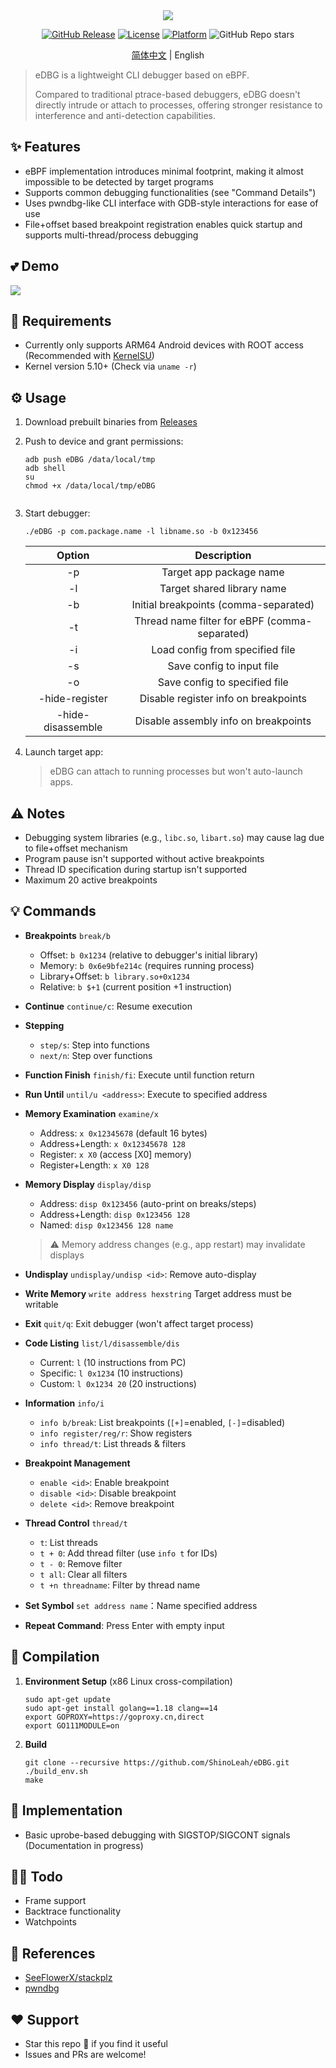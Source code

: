 <div align="center">
  <img src="logo.png"/>

  [![GitHub Release](https://img.shields.io/github/v/release/ShinoLeah/eDBG?style=flat-square)](https://github.com/ShinoLeah/eDBG/releases)
  [![License](https://img.shields.io/github/license/ShinoLeah/eDBG?style=flat-square)](LICENSE)
  [![Platform](https://img.shields.io/badge/platform-Android%20ARM64-red.svg?style=flat-square)](https://www.android.com/)
  ![GitHub Repo stars](https://img.shields.io/github/stars/ShinoLeah/eDBG)

  [简体中文](READM.md) | English

</div>

> eDBG is a lightweight CLI debugger based on eBPF.<br />
>
> Compared to traditional ptrace-based debuggers, eDBG doesn't directly intrude or attach to processes, offering stronger resistance to interference and anti-detection capabilities.

## ✨ Features

- eBPF implementation introduces minimal footprint, making it almost impossible to be detected by target programs
- Supports common debugging functionalities (see "Command Details")
- Uses pwndbg-like CLI interface with GDB-style interactions for ease of use
- File+offset based breakpoint registration enables quick startup and supports multi-thread/process debugging

## 💕 Demo

![](demo.png)

## 🚀 Requirements

- Currently only supports ARM64 Android devices with ROOT access (Recommended with [KernelSU](https://github.com/tiann/KernelSU))
- Kernel version 5.10+ (Check via `uname -r`)

## ⚙️ Usage

1. Download prebuilt binaries from [Releases](https://github.com/ShinoLeah/eDBG/releases)

2. Push to device and grant permissions:
   ```shell
   adb push eDBG /data/local/tmp
   adb shell
   su
   chmod +x /data/local/tmp/eDBG


3. Start debugger:

   ```shell
   ./eDBG -p com.package.name -l libname.so -b 0x123456
   ```

   |      Option       |                  Description                  |
   | :---------------: | :-------------------------------------------: |
   |        -p         |            Target app package name            |
   |        -l         |          Target shared library name           |
   |        -b         |     Initial breakpoints (comma-separated)     |
   |        -t         | Thread name filter for eBPF (comma-separated) |
   |        -i         |        Load config from specified file        |
   |        -s         |           Save config to input file           |
   |        -o         |         Save config to specified file         |
   |  -hide-register   |     Disable register info on breakpoints      |
   | -hide-disassemble |     Disable assembly info on breakpoints      |

4. Launch target app:

   > eDBG can attach to running processes but won't auto-launch apps.

## ⚠️ Notes

- Debugging system libraries (e.g., `libc.so`, `libart.so`) may cause lag due to file+offset mechanism
- Program pause isn't supported without active breakpoints
- Thread ID specification during startup isn't supported
- Maximum 20 active breakpoints

## 💡 Commands

- **Breakpoints** `break/b`

  - Offset: `b 0x1234` (relative to debugger's initial library)
  - Memory: `b 0x6e9bfe214c` (requires running process)
  - Library+Offset: `b library.so+0x1234`
  - Relative: `b $+1` (current position +1 instruction)

- **Continue** `continue/c`: Resume execution

- **Stepping**

  - `step/s`: Step into functions
  - `next/n`: Step over functions

- **Function Finish** `finish/fi`: Execute until function return

- **Run Until** `until/u <address>`: Execute to specified address

- **Memory Examination** `examine/x`

  - Address: `x 0x12345678` (default 16 bytes)
  - Address+Length: `x 0x12345678 128`
  - Register: `x X0` (access [X0] memory)
  - Register+Length: `x X0 128`

- **Memory Display** `display/disp`

  - Address: `disp 0x123456` (auto-print on breaks/steps)
  - Address+Length: `disp 0x123456 128`
  - Named: `disp 0x123456 128 name`

  > ⚠️ Memory address changes (e.g., app restart) may invalidate displays

- **Undisplay** `undisplay/undisp <id>`: Remove auto-display

- **Write Memory** `write address hexstring` Target address must be writable

- **Exit** `quit/q`: Exit debugger (won't affect target process)

- **Code Listing** `list/l/disassemble/dis`

  - Current: `l` (10 instructions from PC)
  - Specific: `l 0x1234` (10 instructions)
  - Custom: `l 0x1234 20` (20 instructions)

- **Information** `info/i`

  - `info b/break`: List breakpoints (`[+]`=enabled, `[-]`=disabled)
  - `info register/reg/r`: Show registers
  - `info thread/t`: List threads & filters

- **Breakpoint Management**

  - `enable <id>`: Enable breakpoint
  - `disable <id>`: Disable breakpoint
  - `delete <id>`: Remove breakpoint

- **Thread Control** `thread/t`

  - `t`: List threads
  - `t + 0`: Add thread filter (use `info t` for IDs)
  - `t - 0`: Remove filter
  - `t all`: Clear all filters
  - `t +n threadname`: Filter by thread name

- **Set Symbol** `set address name`：Name specified address

- **Repeat Command**: Press Enter with empty input

## 🛫 Compilation

1. **Environment Setup** (x86 Linux cross-compilation)

   ```shell
   sudo apt-get update
   sudo apt-get install golang==1.18 clang==14
   export GOPROXY=https://goproxy.cn,direct
   export GO111MODULE=on

2. **Build**

   ```shell
   git clone --recursive https://github.com/ShinoLeah/eDBG.git
   ./build_env.sh
   make
   ```

## 💭 Implementation

- Basic uprobe-based debugging with SIGSTOP/SIGCONT signals (Documentation in progress)

## 🧑‍💻 Todo

- Frame support
- Backtrace functionality
- Watchpoints

## 🤝 References

- [SeeFlowerX/stackplz](https://github.com/SeeFlowerX/stackplz/tree/dev)
- [pwndbg](https://github.com/pwndbg/pwndbg)

## ❤️ Support

- Star this repo 🌟 if you find it useful
- Issues and PRs are welcome!